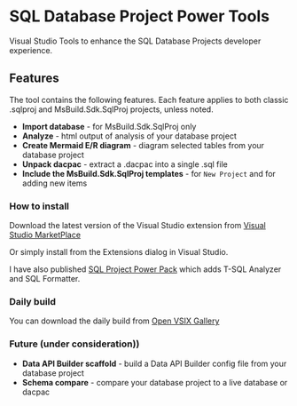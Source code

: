 # SQL Database Project Power Tools

Visual Studio Tools to enhance the SQL Database Projects developer experience.

## Features

The tool contains the following features. Each feature applies to both classic .sqlproj and MsBuild.Sdk.SqlProj projects, unless noted.

- **Import database** - for MsBuild.Sdk.SqlProj only
- **Analyze** - html output of analysis of your database project
- **Create Mermaid E/R diagram** - diagram selected tables from your database project
- **Unpack dacpac** - extract a .dacpac into a single .sql file
- **Include the MsBuild.Sdk.SqlProj templates** - for `New Project` and for adding new items

### How to install

Download the latest version of the Visual Studio extension from [Visual Studio MarketPlace](https://marketplace.visualstudio.com/items?itemName=ErikEJ.SqlProjectPowerTools)

Or simply install from the Extensions dialog in Visual Studio.

I have also published [SQL Project Power Pack](https://marketplace.visualstudio.com/items?itemName=ErikEJ.SqlProjectPowerPack) which adds T-SQL Analyzer and SQL Formatter.

### Daily build

You can download the daily build from [Open VSIX Gallery](https://www.vsixgallery.com/extension/SqlProjectsPowerTools.0e226f35-6d47-4156-88df-f9d40db5e2d1)

### Future (under consideration))

- **Data API Builder scaffold** - build a Data API Builder config file from your database project
- **Schema compare** - compare your database project to a live database or dacpac
